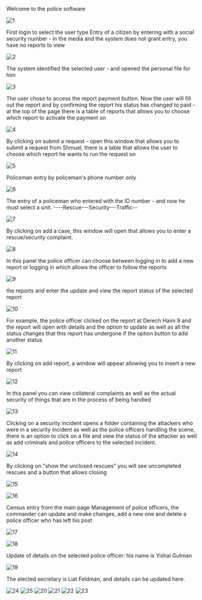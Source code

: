 Welcome to the police software

![1](https://github.com/sarah3257/Police-project---5-units/assets/144917462/a39f787d-03a5-46fe-9fd3-7ae1c2b47b14)

First login to select the user type
Entry of a citizen by entering with a social security number - in the media and the system does not grant entry, you have no reports to view

![2](https://github.com/sarah3257/Police-project---5-units/assets/144917462/1e0f7395-af58-4950-a8f7-3e39e24b3c47)

The system identified the selected user - and opened the personal file for him

![3](https://github.com/sarah3257/Police-project---5-units/assets/144917462/4a50a3bb-e452-4beb-b65c-8ec65421274f)

The user chose to access the report payment button. Now the user will fill out the report and by confirming the report his status has changed to paid - at the top of the page there is a table of reports that allows you to choose which report to activate the payment on

![4](https://github.com/sarah3257/Police-project---5-units/assets/144917462/5ebfaa80-f1a8-4509-a3d7-30560018c3b3)

By clicking on submit a request - open this window that allows you to submit a request from Shmuel, there is a table that allows the user to choose which report he wants to run the request on

![5](https://github.com/sarah3257/Police-project---5-units/assets/144917462/0685f047-2feb-4886-a115-457ea0c39bb7)

Policeman entry by policeman's phone number only

![6](https://github.com/sarah3257/Police-project---5-units/assets/144917462/f40a0c07-de55-493b-85ce-c8d129fdb898)

The entry of a policeman who entered with the ID number - and now he must select a unit. ----Rescue---Security---Traffic--

![7](https://github.com/sarah3257/Police-project---5-units/assets/144917462/747b64ce-defa-408d-b431-9531335dde95)

By clicking on add a case, this window will open that allows you to enter a rescue/security complaint.

![8](https://github.com/sarah3257/Police-project---5-units/assets/144917462/a512e3a8-7bd6-44e3-8037-4e29b381344b)

In this panel the police officer can choose between logging in to add a new report or logging in which allows the officer to follow the reports

![9](https://github.com/sarah3257/Police-project---5-units/assets/144917462/0b70fccf-bf0a-4f1c-8781-757126ac24a1)

the reports and enter the update and view the report status of the selected report

![10](https://github.com/sarah3257/Police-project---5-units/assets/144917462/ae4ab930-a876-45c8-a185-735043d8d8c0)

For example, the police officer clicked on the report at Derech Haim 9 and the report will open with details and the option to update as well as all the status changes that this report has undergone if the option button to add another status

![11](https://github.com/sarah3257/Police-project---5-units/assets/144917462/3a4d3657-04f0-406d-8bce-0f46fdc56f65)

By clicking on add report, a window will appear allowing you to insert a new report

![12](https://github.com/sarah3257/Police-project---5-units/assets/144917462/9c46d0ce-78b9-4594-9d63-f720f30f4219)

In this panel you can view collateral complaints as well as the actual security of things that are in the process of being handled

![13](https://github.com/sarah3257/Police-project---5-units/assets/144917462/f237a3d2-55ae-4ae2-b57a-bab3b2ee1ee3)

Clicking on a security incident opens a folder containing the attackers who were in a security incident as well as the police officers handling the scene, there is an option to click on a file and view the status of the attacker as well as add criminals and police officers to the selected incident.

![14](https://github.com/sarah3257/Police-project---5-units/assets/144917462/60ed25b3-94e3-4a71-9fc3-0705c45772ac)

By clicking on "show the unclosed rescues" you will see uncompleted rescues and a button that allows closing

![15](https://github.com/sarah3257/Police-project---5-units/assets/144917462/61d5b780-67ad-43b6-b99e-e416f7f513e5)

![16](https://github.com/sarah3257/Police-project---5-units/assets/144917462/2b06b151-0c44-4caf-9c5f-7d5c751e2837)

Census entry from the main page
Management of police officers, the commander can update and make changes, add a new one and delete a police officer who has left his post

![17](https://github.com/sarah3257/Police-project---5-units/assets/144917462/ca0288de-af4a-4bd9-b633-6dfccd947fdc)

![18](https://github.com/sarah3257/Police-project---5-units/assets/144917462/6195e77d-8d10-4fc6-bd6c-dc88df8fcba7)

Update of details on the selected police officer: his name is Yishai Gutman

![19](https://github.com/sarah3257/Police-project---5-units/assets/144917462/632b3b05-6206-4fd3-a634-e3bef03ca73e)

The elected secretary is Liat Feldman, and details can be updated here.

![24](https://github.com/sarah3257/Police-project---5-units/assets/144917462/5c3e47de-27c8-4d34-8363-626c51c7bdd6)
![25](https://github.com/sarah3257/Police-project---5-units/assets/144917462/2789b9c6-d702-4754-95bf-18c22bf5ea95)
![20](https://github.com/sarah3257/Police-project---5-units/assets/144917462/484eb813-acb2-4512-a154-5d1e4507c9bc)
![21](https://github.com/sarah3257/Police-project---5-units/assets/144917462/71458189-25ea-42f2-9ff7-7c1cc1bca273)
![22](https://github.com/sarah3257/Police-project---5-units/assets/144917462/3c6ad068-94ab-4160-8a94-c44f35e1f5f6)
![23](https://github.com/sarah3257/Police-project---5-units/assets/144917462/04edf6ba-a1e7-4952-b193-3edf8dadd2be)
